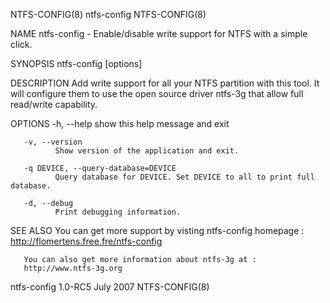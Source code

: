 NTFS-CONFIG(8)                                                      ntfs-config                                                     NTFS-CONFIG(8)

NAME
       ntfs-config - Enable/disable write support for NTFS with a simple click.

SYNOPSIS
       ntfs-config [options]

DESCRIPTION
       Add  write support for all your NTFS partition with this tool. It will configure them to use the open source driver ntfs-3g that allow full
       read/write capability.

OPTIONS
       -h, --help
              show this help message and exit

       -v, --version
              Show version of the application and exit.

       -q DEVICE, --query-database=DEVICE
              Query database for DEVICE. Set DEVICE to all to print full database.

       -d, --debug
              Print debugging information.

SEE ALSO
       You can get more support by visting ntfs-config homepage :
       http://flomertens.free.fre/ntfs-config

       You can also get more information about ntfs-3g at :
       http://www.ntfs-3g.org

ntfs-config 1.0-RC5                                                  July 2007                                                      NTFS-CONFIG(8)
